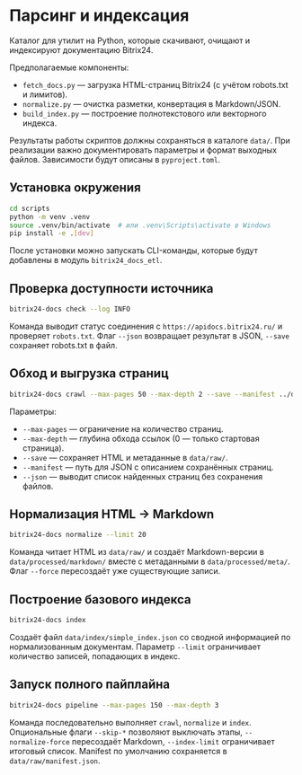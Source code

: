 # Парсинг и индексация

Каталог для утилит на Python, которые скачивают, очищают и индексируют документацию Bitrix24.

Предполагаемые компоненты:
- `fetch_docs.py` — загрузка HTML-страниц Bitrix24 (с учётом robots.txt и лимитов).
- `normalize.py` — очистка разметки, конвертация в Markdown/JSON.
- `build_index.py` — построение полнотекстового или векторного индекса.

Результаты работы скриптов должны сохраняться в каталоге `data/`. При реализации важно документировать параметры и формат выходных файлов. Зависимости будут описаны в `pyproject.toml`.

## Установка окружения

```bash
cd scripts
python -m venv .venv
source .venv/bin/activate  # или .venv\Scripts\activate в Windows
pip install -e .[dev]
```

После установки можно запускать CLI-команды, которые будут добавлены в модуль `bitrix24_docs_etl`.

## Проверка доступности источника

```bash
bitrix24-docs check --log INFO
```

Команда выводит статус соединения с `https://apidocs.bitrix24.ru/` и проверяет `robots.txt`. Флаг `--json` возвращает результат в JSON, `--save` сохраняет robots.txt в файл.

## Обход и выгрузка страниц

```bash
bitrix24-docs crawl --max-pages 50 --max-depth 2 --save --manifest ../data/raw/manifest.json
```

Параметры:
- `--max-pages` — ограничение на количество страниц.
- `--max-depth` — глубина обхода ссылок (0 — только стартовая страница).
- `--save` — сохраняет HTML и метаданные в `data/raw/`.
- `--manifest` — путь для JSON с описанием сохранённых страниц.
- `--json` — выводит список найденных страниц без сохранения файлов.

## Нормализация HTML → Markdown

```bash
bitrix24-docs normalize --limit 20
```

Команда читает HTML из `data/raw/` и создаёт Markdown-версии в `data/processed/markdown/` вместе с метаданными в `data/processed/meta/`. Флаг `--force` пересоздаёт уже существующие записи.

## Построение базового индекса

```bash
bitrix24-docs index
```

Создаёт файл `data/index/simple_index.json` со сводной информацией по нормализованным документам. Параметр `--limit` ограничивает количество записей, попадающих в индекс.

## Запуск полного пайплайна

```bash
bitrix24-docs pipeline --max-pages 150 --max-depth 3
```

Команда последовательно выполняет `crawl`, `normalize` и `index`. Опциональные флаги `--skip-*` позволяют выключать этапы, `--normalize-force` пересоздаёт Markdown, `--index-limit` ограничивает итоговый список. Manifest по умолчанию сохраняется в `data/raw/manifest.json`.
